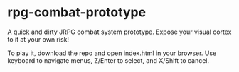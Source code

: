 # rpg-combat-prototype

A quick and dirty JRPG combat system prototype. Expose your visual cortex to it at your own risk!

To play it, download the repo and open index.html in your browser. Use keyboard to navigate menus, Z/Enter to select, and X/Shift to cancel.
